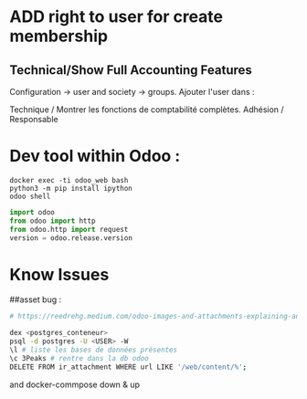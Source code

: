 # ADD right to user for create membership

## Technical/Show Full Accounting Features
Configuration -> user and society -> groups.
Ajouter l'user dans :

Technique / Montrer les fonctions de comptabilité complètes.
Adhésion / Responsable

# Dev tool within Odoo :

```shell
docker exec -ti odoo_web bash
python3 -m pip install ipython
odoo shell
```

```python
import odoo
from odoo import http
from odoo.http import request
version = odoo.release.version
```


# Know Issues 
##asset bug :

```bash
# https://reedrehg.medium.com/odoo-images-and-attachments-explaining-and-regenerating-assets-d1eb7fe8a3ed

dex <postgres_conteneur>
psql -d postgres -U <USER> -W
\l # liste les bases de données présentes
\c 3Peaks # rentre dans la db odoo
DELETE FROM ir_attachment WHERE url LIKE '/web/content/%';
```

and docker-commpose down & up 
